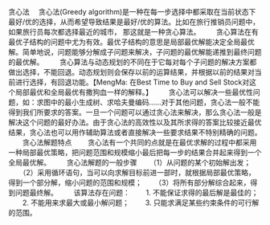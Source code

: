 贪心法
　贪心法(Greedy algorithm)是一种在每一步选择中都采取在当前状态下最好/优的选择，从而希望导致结果是最好/优的算法。比如在旅行推销员问题中，如果旅行员每次都选择最近的城市， 那这就是一种贪心算法。
　　贪心算法在有最优子结构的问题中尤为有效。最优子结构的意思是局部最优解能决定全局最优解。简单地说，问题能够分解成子问题来解决，子问题的最优解能递推到最终问题的最优解。
　　贪心算法与动态规划的不同在于它每对每个子问题的解决方案都做出选择，不能回退。动态规划则会保存以前的运算结果，并根据以前的结果对当前进行选择，有回退功能。【MengMa: 在Best Time to Buy and Sell Stock对这个局部最优和全局最优有撒狗血一样的解释。】
　　贪心法可以解决一些最优性问题，如：求图中的最小生成树、求哈夫曼编码……对于其他问题，贪心法一般不能得到我们所要求的答案。一旦一个问题可以通过贪心法来解决，那么贪心法一般是解决这个问题的最好办法。由于贪心法的高效性以及其所求得的答案比较接近最优结果，贪心法也可以用作辅助算法或者直接解决一些要求结果不特别精确的问题。
　　贪心法解题特点
　　贪心法有一个共同的点就是在最优求解的过程中都采用一种局部最优策略，把问题范围和规模缩小最后把每一步的结果合并起来得到一个全局最优解。
　　贪心法解题的一般步骤
　　（1）从问题的某个初始解出发；
　　（2）采用循环语句，当可以向求解目标前进一部时，就根据局部最优策略，得到一个部分解，缩小问题的范围和规模；
　　（3）将所有部分解综合起来，得到问题最终解。
　　该算法存在问题：
　　1. 不能保证求得的最后解是最佳的；
　　2. 不能用来求最大或最小解问题；
　　3. 只能求满足某些约束条件的可行解的范围。
